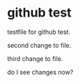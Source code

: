 # github test

testfile for github test.

second change to file.

third change to file.

do I see changes now?